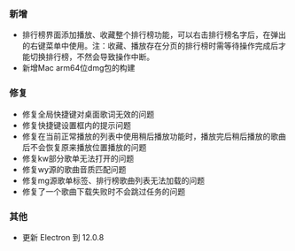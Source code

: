 ### 新增

- 排行榜界面添加播放、收藏整个排行榜功能，可以右击排行榜名字后，在弹出的右键菜单中使用。注：收藏、播放存在分页的排行榜时需等待操作完成后才能切换排行榜，不然会导致操作中断。
- 新增Mac arm64位dmg包的构建

### 修复

- 修复全局快捷键对桌面歌词无效的问题
- 修复快捷键设置框内的提示问题
- 修复在当前正常播放的列表中使用稍后播放功能时，播放完后稍后播放的歌曲后不会恢复原来播放位置播放的问题
- 修复kw部分歌单无法打开的问题
- 修复wy源的歌曲音质匹配问题
- 修复mg源歌单标签、排行榜歌曲列表无法加载的问题
- 修复了一个歌曲下载失败时不会跳过任务的问题

### 其他

- 更新 Electron 到 12.0.8
